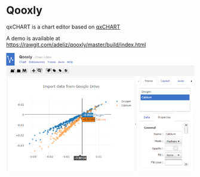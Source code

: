 # Qooxly

qxCHART is a chart editor based on [qxCHART](https://github.com/adeliz/qxchart)

A demo is available at https://rawgit.com/adeliz/qooxly/master/build/index.html

![Qooxly](screenshot.png)